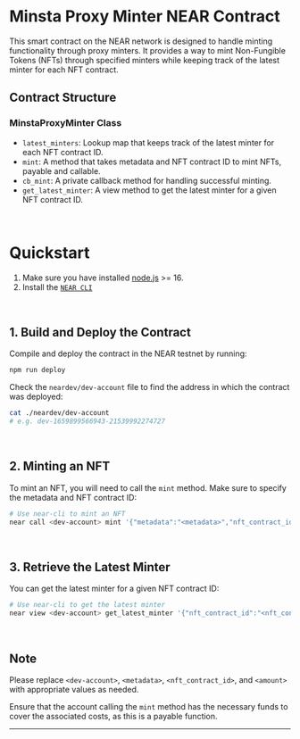 # Minsta Proxy Minter NEAR Contract

This smart contract on the NEAR network is designed to handle minting functionality through proxy minters. It provides a way to mint Non-Fungible Tokens (NFTs) through specified minters while keeping track of the latest minter for each NFT contract.

## Contract Structure

### MinstaProxyMinter Class

- `latest_minters`: Lookup map that keeps track of the latest minter for each NFT contract ID.
- `mint`: A method that takes metadata and NFT contract ID to mint NFTs, payable and callable.
- `cb_mint`: A private callback method for handling successful minting.
- `get_latest_minter`: A view method to get the latest minter for a given NFT contract ID.

<br />

# Quickstart

1. Make sure you have installed [node.js](https://nodejs.org/en/download/package-manager/) >= 16.
2. Install the [`NEAR CLI`](https://github.com/near/near-cli#setup)

<br />

## 1. Build and Deploy the Contract
Compile and deploy the contract in the NEAR testnet by running:

```bash
npm run deploy
```

Check the `neardev/dev-account` file to find the address in which the contract was deployed:

```bash
cat ./neardev/dev-account
# e.g. dev-1659899566943-21539992274727
```

<br />

## 2. Minting an NFT
To mint an NFT, you will need to call the `mint` method. Make sure to specify the metadata and NFT contract ID:

```bash
# Use near-cli to mint an NFT
near call <dev-account> mint '{"metadata":"<metadata>","nft_contract_id":"<nft_contract_id>"}' --accountId <dev-account> --amount <amount>
```

<br />

## 3. Retrieve the Latest Minter
You can get the latest minter for a given NFT contract ID:

```bash
# Use near-cli to get the latest minter
near view <dev-account> get_latest_minter '{"nft_contract_id":"<nft_contract_id>"}'
```

<br />

## Note
Please replace `<dev-account>`, `<metadata>`, `<nft_contract_id>`, and `<amount>` with appropriate values as needed.

Ensure that the account calling the `mint` method has the necessary funds to cover the associated costs, as this is a payable function.

---
